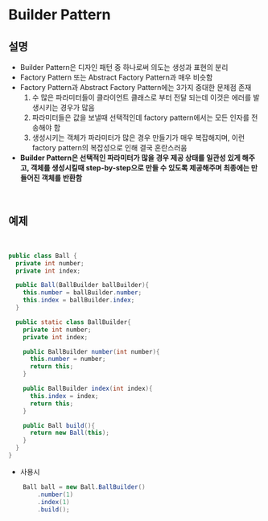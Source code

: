 # Builder Pattern

## 설명
- Builder Pattern은 디자인 패턴 중 하나로써 의도는 생성과 표현의 분리
- Factory Pattern 또는 Abstract Factory Pattern과 매우 비슷함
- Factory Pattern과 Abstract Factory Pattern에는 3가지 중대한 문제점 존재
  1. 수 많은 파라미터들이 클라이언트 클래스로 부터 전달 되는데 이것은 에러를 발생시키는 경우가 많음
  2. 파라미터들은 값을 보낼때 선택적인데 factory pattern에서는 모든 인자를 전송해야 함
  3. 생성시키는 객체가 파라미터가 많은 경우 만들기가 매우 복잡해지며, 이런 factory pattern의 복잡성으로 인해 결국 혼란스러움
- **Builder Pattern은 선택적인 파라미터가 많을 경우 제공 상태를 일관성 있게 해주고, 객체를 생성시킬때 step-by-step으로 만들 수 있도록 제공해주며 최종에는 만들어진 객체를 반환함**

<br/>

## 예제
<br/>

```java
public class Ball {
  private int number;
  private int index;

  public Ball(BallBuilder ballBuilder){
    this.number = ballBuilder.number;
    this.index = ballBuilder.index;
  }

  public static class BallBuilder{
    private int number;
    private int index;

    public BallBuilder number(int number){
      this.number = number;
      return this;
    }

    public BallBuilder index(int index){
      this.index = index;
      return this;
    }

    public Ball build(){
      return new Ball(this);
    }
  }
} 
```
- 사용시

```java
    Ball ball = new Ball.BallBuilder()
        .number(1)
        .index(1)
        .build();
```